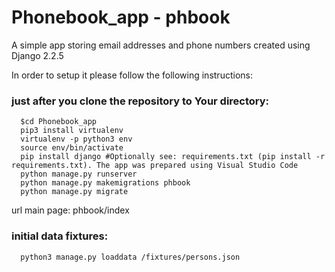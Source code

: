 # Phonebook_app - phbook
A simple app storing email addresses and phone numbers created using Django 2.2.5

In order to setup it please follow the following instructions:

### just after you clone the repository to Your directory:
```
  $cd Phonebook_app
  pip3 install virtualenv
  virtualenv -p python3 env
  source env/bin/activate
  pip install django #Optionally see: requirements.txt (pip install -r requirements.txt). The app was prepared using Visual Studio Code
  python manage.py runserver
  python manage.py makemigrations phbook
  python manage.py migrate
```
url main page: phbook/index

### initial data fixtures:
```
  python3 manage.py loaddata /fixtures/persons.json
```
